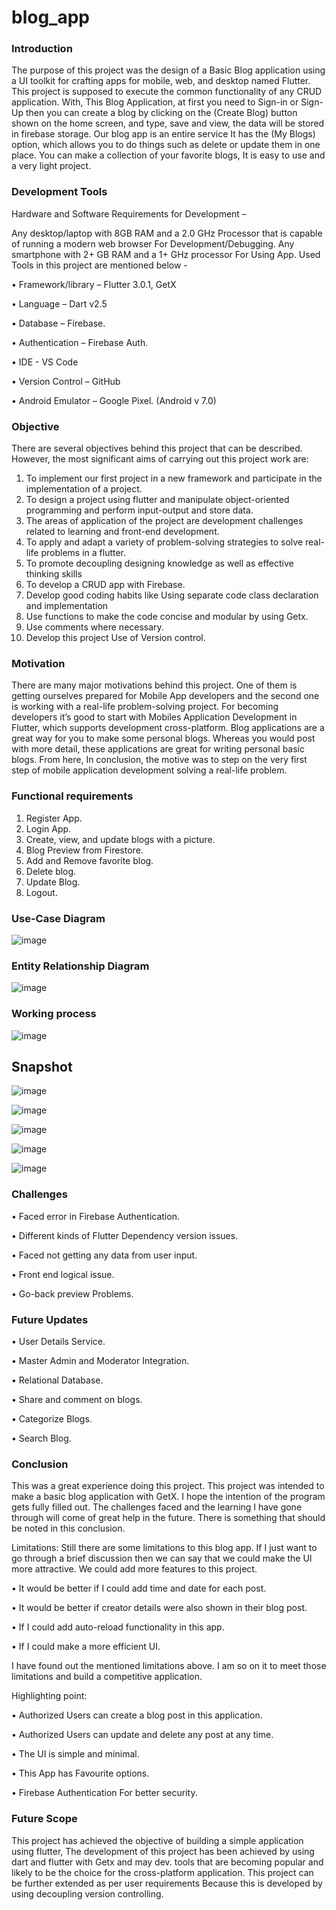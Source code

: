 # blog_app

### Introduction

The purpose of this project was the design of a Basic Blog application using a UI toolkit for crafting apps for mobile, web, and desktop named Flutter. This project is supposed to execute the common functionality of any CRUD application. With, This Blog Application, at first you need to Sign-in or Sign-Up then you can create a blog by clicking on the (Create Blog) button shown on the home screen, and type, save and view, the data will be stored in firebase storage. Our blog app is an entire service It has the (My Blogs) option, which allows you to do things such as delete or update them in one place. You can make a collection of your favorite blogs, It is easy to use and a very light project.

### Development Tools

Hardware and Software Requirements for Development –

Any desktop/laptop with 8GB RAM and a 2.0 GHz Processor that is capable of running a modern web browser For Development/Debugging.
Any smartphone with 2+ GB RAM and a 1+ GHz processor For Using App.
Used Tools in this project are mentioned below -

  •	Framework/library – Flutter 3.0.1, GetX
  
  •	Language – Dart v2.5
  
  •	Database – Firebase.
  
  •	Authentication – Firebase Auth.
  
  •	IDE - VS Code
  
  •	Version Control – GitHub
  
  •	Android Emulator – Google Pixel. (Android v 7.0)



 ### Objective

There are several objectives behind this project that can be described. However, the most significant aims of carrying out this project work are:

1.	To implement our first project in a new framework and participate in the implementation of a project.
2.	To design a project using flutter and manipulate object-oriented programming and perform input-output and store data.
3.	The areas of application of the project are development challenges related to learning and front-end development.
4.	To apply and adapt a variety of problem-solving strategies to solve real-life problems in a flutter.
5.	To promote decoupling designing knowledge as well as effective thinking skills
6.	To develop a CRUD app with Firebase.
7.	Develop good coding habits like Using separate code class declaration and implementation
8.	Use functions to make the code concise and modular by using Getx.
9.	Use comments where necessary.
10.	Develop this project Use of Version control.

### Motivation

There are many major motivations behind this project. One of them is getting ourselves prepared for Mobile App developers and the second one is working with a real-life problem-solving project. For becoming developers it’s good to start with Mobiles Application Development in Flutter, which supports development cross-platform. Blog applications are a great way for you to make some personal blogs. Whereas you would post with more detail, these applications are great for writing personal basic blogs. From here, In conclusion, the motive was to step on the very first step of mobile application development solving a real-life problem.

### Functional requirements 

1. Register App. 
2. Login App. 
3. Create, view, and update blogs with a picture.
4. Blog Preview from Firestore. 
5. Add and Remove favorite blog. 
6. Delete blog. 
7. Update Blog.
8. Logout.

### Use-Case Diagram

![image](https://user-images.githubusercontent.com/60839928/175297660-310cce54-1be6-4d15-a748-99cf39b64159.png)

### Entity Relationship Diagram

![image](https://user-images.githubusercontent.com/60839928/175297701-181261a5-ad4c-4ebf-9292-2c7225906cfd.png)

### Working process

![image](https://user-images.githubusercontent.com/60839928/175297954-5b025040-c97f-44c7-ac72-528a95d1c908.png)


## Snapshot

![image](https://user-images.githubusercontent.com/60839928/175298484-22ed93e2-b912-4052-9c39-aa6713d728ec.png)

![image](https://user-images.githubusercontent.com/60839928/175298527-a7bfbcd3-144c-462e-9673-0d198f8c512f.png)

![image](https://user-images.githubusercontent.com/60839928/175298589-c1ee3fa7-b01d-4059-8ce9-a825d28a9ebf.png)

![image](https://user-images.githubusercontent.com/60839928/175350212-6c0bbb60-230f-4fbd-b145-e1367465e1bb.png)


![image](https://user-images.githubusercontent.com/60839928/175298675-278ba731-89c4-4b2e-bf71-4234d58044f6.png)


### Challenges

  •	Faced error in Firebase Authentication.
  
  •	Different kinds of Flutter Dependency version issues.
  
  •	Faced not getting any data from user input.
  
  •	Front end logical issue.
  
  •	Go-back preview Problems.
  
### Future Updates 

  •	User Details Service.

  •	Master Admin and Moderator Integration.

  •	Relational Database.

  •	Share and comment on blogs.

  •	Categorize Blogs.

  •	Search Blog.

### Conclusion

This was a great experience doing this project. This project was intended to make a basic blog application with GetX. I hope the intention of the program gets fully filled out. The challenges faced and the learning I have gone through will come of great help in the future. There is something that should be noted in this conclusion.

Limitations: Still there are some limitations to this blog app. If I just want to go through a brief discussion then we can say that we could make the UI more attractive. We could add more features to this project.

• It would be better if I could add time and date for each post.

• It would be better if creator details were also shown in their blog post.

• If I could add auto-reload functionality in this app.

• If I could make a more efficient UI.

I have found out the mentioned limitations above. I am so on it to meet those limitations and build a competitive application.

Highlighting point:

• Authorized Users can create a blog post in this application.

• Authorized Users can update and delete any post at any time.

• The UI is simple and minimal.

• This App has Favourite options.

• Firebase Authentication For better security.


### Future Scope
This project has achieved the objective of building a simple application using flutter, The development of this project has been achieved by using dart and flutter with Getx and may dev. tools that are becoming popular and likely to be the choice for the cross-platform application. This project can be further extended as per user requirements Because this is developed by using decoupling version controlling.



 
